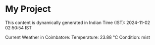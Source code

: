 # My Project

This content is dynamically generated in Indian Time (IST): 2024-11-02 02:50:54 IST


Current Weather in Coimbatore:
Temperature: 23.88 °C
Condition: mist

